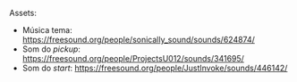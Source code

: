 Assets:
- Música tema: https://freesound.org/people/sonically_sound/sounds/624874/
- Som do *pickup*: https://freesound.org/people/ProjectsU012/sounds/341695/
- Som do *start*: https://freesound.org/people/JustInvoke/sounds/446142/
